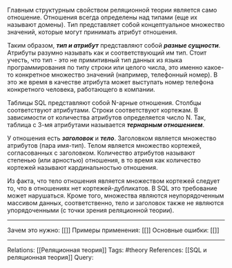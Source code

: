 Главным структурным свойством реляционной теории является само отношение. Отношения всегда определены над типами (еще их называют домены). Тип представляет собой концептуальное множество значений, которые могут принимать атрибут отношения. 

Таким образом, ***тип и атрибут*** представляют собой ***разные сущности***. Атрибуты разумно называть как и соответствующий им тип. Стоит учесть, что тип - это не примитивный тип данных из языка программирования по типу строки или целого числа, это именно какое-то конкретное множество значений (например, телефонный номер). В это же время в качестве атрибута может выступать номер телефона конкретного человека, работающего в компании. 

Таблицы SQL представляют собой N-арные отношения. Столбцы соответствуют атрибутами. Строки соответствуют кортежам. В зависимости от количества атрибутов определяется число N. Так, таблица с 3-мя атрибутами называется ***тернарным отношением***. 

У отношения есть ***заголовок*** и ***тело***. Заголовком является множество атрибутов (пара имя-тип). Телом является множество кортежей, согласованных с заголовком. Количество атрибутов называют степенью (или арностью) отношения, в то время как количество кортежей называют кардинальностью отношения. 

Из факта, что тело отношения является множеством кортежей следует то, что в отношениях нет кортежей-дубликатов. В SQL это требование может нарушаться. Кроме того, множества являются неупорядоченным массивом данных, соответственно, тело и заголовок также не являются упорядоченными (с точки зрения реляционной теории). 

___
Зачем это нужно: [[]] 
Примеры применения: [[]] 
Основные ошибки: [[]]
___
Relations: [[Реляционная теория]] 
Tags: #theory 
References: [[SQL и реляционная теория]] 
Query: 